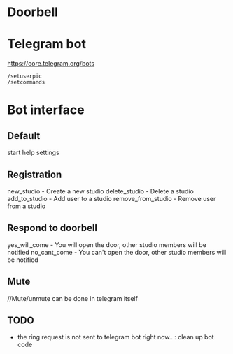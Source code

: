 # Doorbell

# Telegram bot
https://core.telegram.org/bots

    /setuserpic
    /setcommands



# Bot interface

## Default
start 
help
settings

## Registration
new_studio - Create a new studio
delete_studio - Delete a studio
add_to_studio - Add user to a studio
remove_from_studio - Remove user from a studio

## Respond to doorbell
yes_will_come - You will open the door, other studio members will be notified
no_cant_come - You can't open the door, other studio members will be notified

## Mute
//Mute/unmute can be done in telegram itself

## TODO
- the ring request is not sent to telegram bot right now.. : clean up bot code
